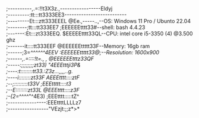 ;----------,.=:!!t3X3z.,-----------------Eldyj <br>
;---------:tt:::tt3333EE3--------------------------<br>
;---------Et:::ztt333EEEL @Ee.,-----..,--OS: Windows 11 Pro / Ubunto 22.04<br>
;--------;tt:::tt333EE7 ;EEEEEEtttt33#--shell: bash 4.4.23<br>
;-------:Et:::zt333EEQ. $EEEEEtttt33QL--CPU: intel core i5-3350 (4) @3.500 ghz<br>
;-------it::::tt333EEF @EEEEEEttttt33F--Memory: 16gb ram<br>
;------;3=*^^^^^^4EEV :EEEEEEttttt33@;--Resolution: 1600x900<br>
;------,.=::::!t=., , @EEEEEEtttz33QF <br>
;-----:;;;;;;;;zt33)   "4EEEtttji3P& <br>
;----:t::::::::tt33.:Z3z...,,,,..g. <br>
;----i::::::::zt33F AEEEtttt::::ztF <br>
;--;:::::::::t33V ;EEEttttt::::t3 <br>
;--E::::::::zt33L @EEEtttt::::z3F <br>
;-{2=*^^^^"^4E3) ;EEEtttt:::::tZ^ <br>
;----------------:EEEttttLLLLz7 <br>
;-----------------"VEzjt:;;z*>* <br>
